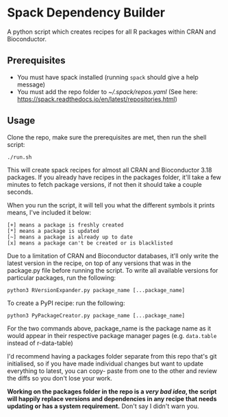 # Spack Dependency Builder

A python script which creates recipes for all R packages within CRAN and Bioconductor.

## Prerequisites
- You must have spack installed (running `spack` should give a help message)
- You must add the repo folder to *~/.spack/repos.yaml* (See here: https://spack.readthedocs.io/en/latest/repositories.html)

## Usage
Clone the repo, make sure the prerequisites are met, then run the shell script:

    ./run.sh
This will create spack recipes for almost all CRAN and Bioconductor 3.18 packages. If you already have recipes in the packages folder, it'll take a few minutes to fetch package versions, if not then it should take a couple seconds.

When you run the script, it will tell you what the different symbols it prints means, I've included it below:

    [+] means a package is freshly created
    [*] means a package is updated
    [~] means a package is already up to date
    [x] means a package can't be created or is blacklisted

Due to a limitation of CRAN and Bioconductor databases, it'll only write the latest version in the recipe, on top of any versions that was in the package.py file before running the script. To write all available versions for particular packages, run the following:

    python3 RVersionExpander.py package_name [...package_name]
To create a PyPI recipe: run the following:

    python3 PyPackageCreator.py package_name [...package_name]
For the two commands above, package_name is the package name as it would appear in their respective package manager pages (e.g. `data.table` instead of r-data-table) 

I'd recommend having a packages folder separate from this repo that's git initialised, so if you have made individual changes but want to update everything to latest, you can copy- paste from one to the other and review the diffs so you don't lose your work. 

**Working on the packages folder in the repo is a *very bad idea*, the script will happily replace versions and dependencies in any recipe that needs updating or has a system requirement.** Don't say I didn't warn you.
